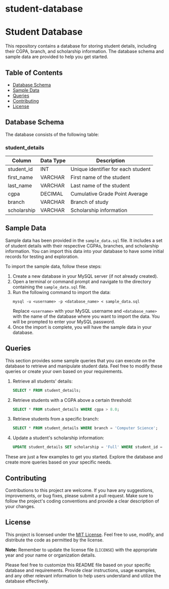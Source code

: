 # student-database
# Student Database

This repository contains a database for storing student details, including their CGPA, branch, and scholarship information. The database schema and sample data are provided to help you get started.

## Table of Contents

- [Database Schema](#database-schema)
- [Sample Data](#sample-data)
- [Queries](#queries)
- [Contributing](#contributing)
- [License](#license)

## Database Schema

The database consists of the following table:

### student_details

| Column        | Data Type | Description                          |
| ------------- | --------- | ------------------------------------ |
| student_id    | INT       | Unique identifier for each student    |
| first_name    | VARCHAR   | First name of the student             |
| last_name     | VARCHAR   | Last name of the student              |
| cgpa          | DECIMAL   | Cumulative Grade Point Average        |
| branch        | VARCHAR   | Branch of study                       |
| scholarship   | VARCHAR   | Scholarship information               |

## Sample Data

Sample data has been provided in the `sample_data.sql` file. It includes a set of student details with their respective CGPAs, branches, and scholarship information. You can import this data into your database to have some initial records for testing and exploration.

To import the sample data, follow these steps:

1. Create a new database in your MySQL server (if not already created).
2. Open a terminal or command prompt and navigate to the directory containing the `sample_data.sql` file.
3. Run the following command to import the data:
   ```
   mysql -u <username> -p <database_name> < sample_data.sql
   ```
   Replace `<username>` with your MySQL username and `<database_name>` with the name of the database where you want to import the data. You will be prompted to enter your MySQL password.
4. Once the import is complete, you will have the sample data in your database.

## Queries

This section provides some sample queries that you can execute on the database to retrieve and manipulate student data. Feel free to modify these queries or create your own based on your requirements.

1. Retrieve all students' details:
   ```sql
   SELECT * FROM student_details;
   ```

2. Retrieve students with a CGPA above a certain threshold:
   ```sql
   SELECT * FROM student_details WHERE cgpa > 8.0;
   ```

3. Retrieve students from a specific branch:
   ```sql
   SELECT * FROM student_details WHERE branch = 'Computer Science';
   ```

4. Update a student's scholarship information:
   ```sql
   UPDATE student_details SET scholarship = 'Full' WHERE student_id = 1234;
   ```

These are just a few examples to get you started. Explore the database and create more queries based on your specific needs.

## Contributing

Contributions to this project are welcome. If you have any suggestions, improvements, or bug fixes, please submit a pull request. Make sure to follow the project's coding conventions and provide a clear description of your changes.

## License

This project is licensed under the [MIT License](LICENSE). Feel free to use, modify, and distribute the code as permitted by the license.

**Note:** Remember to update the license file (`LICENSE`) with the appropriate year and your name or organization details.

Please feel free to customize this README file based on your specific database and requirements. Provide clear instructions, usage examples, and any other relevant information to help users understand and utilize the database effectively.
